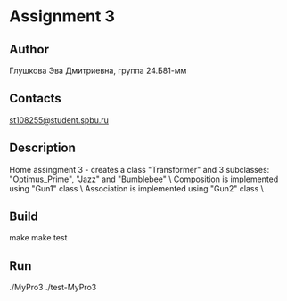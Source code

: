 # Assignment 3
## Author
Глушкова Эва Дмитриевна, группа 24.Б81-мм
## Contacts
st108255@student.spbu.ru
## Description
Home assingment 3 - creates a class "Transformer" and 3 subclasses: "Optimus_Prime", "Jazz" and "Bumblebee" \\
Composition is implemented using "Gun1" class \\
Association is implemented using "Gun2" class \\
## Build
make
make test
## Run
./MyPro3
./test-MyPro3

